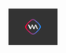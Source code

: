 <p align="center">
  <a href="https://vimixjs.com">
    <img width="100" src="./assets/logo.png">
  </a>
</p>